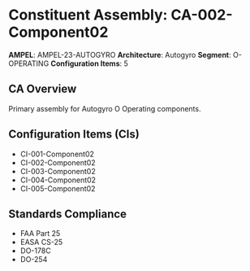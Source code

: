 # Constituent Assembly: CA-002-Component02

**AMPEL**: AMPEL-23-AUTOGYRO
**Architecture**: Autogyro
**Segment**: O-OPERATING
**Configuration Items**: 5

## CA Overview
Primary assembly for Autogyro O Operating components.

## Configuration Items (CIs)
- CI-001-Component02
- CI-002-Component02
- CI-003-Component02
- CI-004-Component02
- CI-005-Component02

## Standards Compliance
- FAA Part 25
- EASA CS-25
- DO-178C
- DO-254
